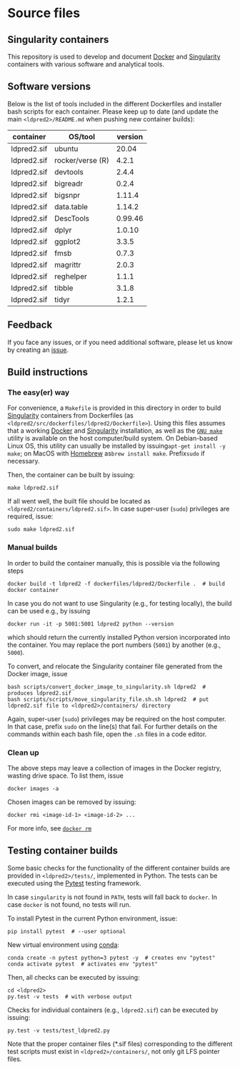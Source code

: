 # Source files

## Singularity containers

This repository is used to develop and document [Docker](https://www.docker.com) and [Singularity](https://docs.sylabs.io) containers with various software and analytical tools.

## Software versions

  Below is the list of tools included in the different Dockerfiles and installer bash scripts for each container.
  Please keep up to date (and update the main `<ldpred2>/README.md` when pushing new container builds):
  
  | container               | OS/tool             | version
  | ------------------------| ------------------- | ----------------------------------------
  | ldpred2.sif             | ubuntu              | 20.04
  | ldpred2.sif             | rocker/verse (R)    | 4.2.1
  | ldpred2.sif             | devtools            | 2.4.4
  | ldpred2.sif             | bigreadr            | 0.2.4
  | ldpred2.sif             | bigsnpr             | 1.11.4
  | ldpred2.sif             | data.table          | 1.14.2
  | ldpred2.sif             | DescTools           | 0.99.46
  | ldpred2.sif             | dplyr               | 1.0.10
  | ldpred2.sif             | ggplot2             | 3.3.5
  | ldpred2.sif             | fmsb                | 0.7.3
  | ldpred2.sif             | magrittr            | 2.0.3
  | ldpred2.sif             | reghelper           | 1.1.1
  | ldpred2.sif             | tibble              | 3.1.8
  | ldpred2.sif             | tidyr               | 1.2.1

## Feedback

If you face any issues, or if you need additional software, please let us know by creating an [issue](https://github.com/espenhgn/ldpred2/issues/new).

## Build instructions

### The easy(er) way

For convenience, a `Makefile` is provided in this directory in order to build [Singularity](https://docs.sylabs.io) containers from Dockerfiles (as `<ldpred2/src/dockerfiles/ldpred2/Dockerfile>`).
Using this files assumes that a working [Docker](https://www.docker.com) and [Singularity](https://docs.sylabs.io) installation, as well as the [`GNU make`](https://www.gnu.org/software/make/) utility is available on the host computer/build system.
On Debian-based Linux OS, this utility can usually be installed by issuing`apt-get install -y make`; on MacOS with [Homebrew](https://brew.sh) as`brew install make`. Prefix`sudo` if necessary.

Then, the container can be built by issuing:

```
make ldpred2.sif
```

If all went well, the built file should be located as `<ldpred2/containers/ldpred2.sif>`.
In case super-user (`sudo`) privileges are required, issue:

```
sudo make ldpred2.sif
```

### Manual builds

In order to build the container manually, this is possible via the following steps

```
docker build -t ldpred2 -f dockerfiles/ldpred2/Dockerfile .  # build docker container
```

In case you do not want to use Singularity (e.g., for testing locally), the build can be used e.g., by issuing

```
docker run -it -p 5001:5001 ldpred2 python --version
```

which should return the currently installed Python version incorporated into the container. 
You may replace the port numbers (``5001``) by another (e.g., ``5000``).

To convert, and relocate the Singularity container file generated from the Docker image, issue
```
bash scripts/convert_docker_image_to_singularity.sh ldpred2  # produces ldpred2.sif
bash scripts/scripts/move_singularity_file.sh.sh ldpred2  # put ldpred2.sif file to <ldpred2>/containers/ directory
```

Again, super-user (`sudo`) privileges may be required on the host computer. In that case, prefix `sudo` on the line(s) that fail. 
For further details on the commands within each bash file, open the ``.sh`` files in a code editor.

### Clean up

The above steps may leave a collection of images in the Docker registry, wasting drive space.
To list them, issue

```
docker images -a
```

Chosen images can be removed by issuing:

```
docker rmi <image-id-1> <image-id-2> ... 
```

For more info, see [`docker rm`](https://docs.docker.com/engine/reference/commandline/rm/)

## Testing container builds

Some basic checks for the functionality of the different container builds are provided in `<ldpred2>/tests/`, implemented in Python.
The tests can be executed using the [Pytest](https://docs.pytest.org) testing framework.

In case `singularity` is not found in `PATH`, tests will fall back to `docker`.
In case `docker` is not found, no tests will run.

To install Pytest in the current Python environment, issue:

```
pip install pytest  # --user optional
```

New virtual environment using [conda](https://docs.conda.io/en/latest/index.html):

```
conda create -n pytest python=3 pytest -y  # creates env "pytest"
conda activate pytest  # activates env "pytest"
```

Then, all checks can be executed by issuing:

```
cd <ldpred2>
py.test -v tests  # with verbose output
```

Checks for individual containers (e.g., `ldpred2.sif`) can be executed by issuing:

```
py.test -v tests/test_ldpred2.py
```

Note that the proper container files (*.sif files) corresponding to the different test scripts must exist in `<ldpred2>/containers/`,
not only git LFS pointer files.
